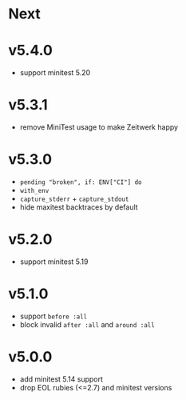 # Next

# v5.4.0
- support minitest 5.20

# v5.3.1
- remove MiniTest usage to make Zeitwerk happy

# v5.3.0
- `pending "broken", if: ENV["CI"] do`
- `with_env`
- `capture_stderr` + `capture_stdout`
- hide maxitest backtraces by default

# v5.2.0
- support minitest 5.19

# v5.1.0
- support `before :all`
- block invalid `after :all` and `around :all`

# v5.0.0
- add minitest 5.14 support
- drop EOL rubies (<=2.7) and minitest versions
